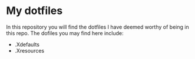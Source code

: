 # My dotfiles

In this repository you will find the dotfiles I have deemed worthy of being in this repo. The dofiles you may find here include:

* .Xdefaults
* .Xresources
